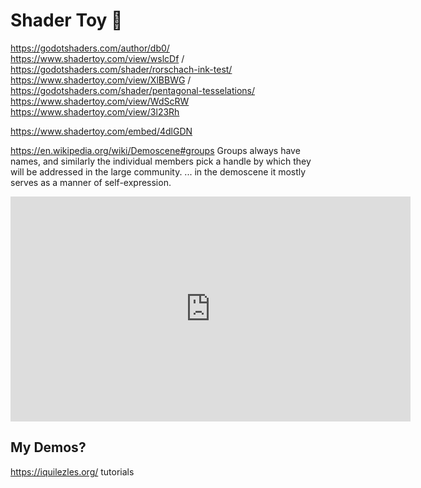 # Shader Toy 🎨
https://godotshaders.com/author/db0/
https://www.shadertoy.com/view/wslcDf / https://godotshaders.com/shader/rorschach-ink-test/
https://www.shadertoy.com/view/XlBBWG / https://godotshaders.com/shader/pentagonal-tesselations/
https://www.shadertoy.com/view/WdScRW
https://www.shadertoy.com/view/3l23Rh

https://www.shadertoy.com/embed/4dlGDN

https://en.wikipedia.org/wiki/Demoscene#groups
Groups always have names, and similarly the individual members pick a handle by which they will be addressed in the large community. ... in the demoscene it mostly serves as a manner of self-expression.

<iframe width="640" height="360" frameborder="0" src="https://www.shadertoy.com/embed/4dlGDN?gui=true&t=10&paused=true&muted=false" allowfullscreen></iframe>

## My Demos?
<https://iquilezles.org/> tutorials

